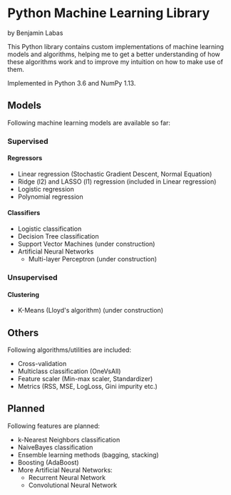 # Python Machine Learning Library
by Benjamin Labas

This Python library contains custom implementations of machine learning models and algorithms, helping me to get a better understanding of how these algorithms work and to improve my intuition on how to make use of them.

Implemented in Python 3.6 and NumPy 1.13.

## Models
Following machine learning models are available so far:

### Supervised

#### Regressors
- Linear regression (Stochastic Gradient Descent, Normal Equation)
- Ridge (l2) and LASSO (l1) regression (included in Linear regression)
- Logistic regression
- Polynomial regression

#### Classifiers
- Logistic classification
- Decision Tree classification
- Support Vector Machines (under construction)
- Artificial Neural Networks
  - Multi-layer Perceptron (under construction)

### Unsupervised

#### Clustering
- K-Means (Lloyd's algorithm) (under construction)


## Others
Following algorithms/utilities are included:
- Cross-validation
- Multiclass classification (OneVsAll)
- Feature scaler (Min-max scaler, Standardizer)
- Metrics (RSS, MSE, LogLoss, Gini impurity etc.)

## Planned
Following features are planned:
- k-Nearest Neighbors classification
- NaiveBayes classification
- Ensemble learning methods (bagging, stacking)
- Boosting (AdaBoost)
- More Artificial Neural Networks:
  - Recurrent Neural Network
  - Convolutional Neural Network
